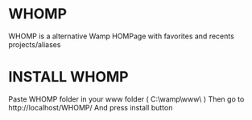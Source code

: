 # WHOMP
WHOMP is a alternative Wamp HOMPage 
with favorites and recents projects/aliases

# INSTALL WHOMP
Paste WHOMP folder in your www folder ( C:\wamp\www\ )
Then go to http://localhost/WHOMP/
And press install button
